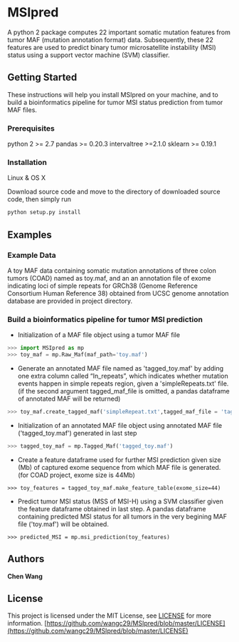 # MSIpred

A python 2 package computes 22 important somatic mutation features from tumor MAF (mutation annotation format) data. Subsequently, these 22 features are used to predict binary tumor microsatellite instability (MSI) status using a support vector machine (SVM) classifier.

## Getting Started

These instructions will help you install MSIpred on your machine, and to build a bioinformatics pipeline for tumor MSI status prediction from tumor MAF files.

### Prerequisites
python 2 >=  2.7
pandas >= 0.20.3
intervaltree >=2.1.0
sklearn >=  0.19.1

### Installation
Linux & OS X

Download source code and move to the directory of downloaded source code, then simply run

```sh
python setup.py install
```
## Examples
### Example Data
A toy MAF data containing somatic mutation annotations of three colon tumors (COAD)  named as toy.maf, and an an annotation file of exome indicating loci of simple repeats for GRCh38 (Genome Reference Consortium Human Reference 38) obtained from UCSC genome annotation database are provided in project directory.
### Build a bioinformatics pipeline for tumor MSI prediction
* Initialization of a MAF file object using a tumor MAF file

``` python
>>> import MSIpred as mp
>>> toy_maf = mp.Raw_Maf(maf_path='toy.maf')
```

* Generate an annotated MAF file named as 'tagged_toy.maf' by adding one extra column called “In_repeats”, which indicates whether mutation events happen in simple repeats region, given a 'simpleRepeats.txt' file.
(if the second argument tagged_maf_file is omitted, a pandas dataframe of annotated MAF will be returned)

```python
>>> toy_maf.create_tagged_maf('simpleRepeat.txt',tagged_maf_file = 'tagged_toy.maf')
```

* Initialization of an annotated MAF file object using annotated MAF file ('tagged_toy.maf') generated in last step

```python
>>> tagged_toy_maf = mp.Tagged_Maf('tagged_toy.maf')
```



* Create a feature dataframe used for further MSI prediction given size (Mb) of captured exome sequence from which MAF file is generated.
(for COAD project, exome size is 44Mb)

```
>>> toy_features = tagged_toy_maf.make_feature_table(exome_size=44)
```

* Predict tumor MSI status (MSS of MSI-H) using a SVM classifier given the feature dataframe obtained in last step. A pandas dataframe containing predicted MSI status for all tumors in the very begining MAF file ('toy.maf') will be obtained.

```
>>> predicted_MSI = mp.msi_prediction(toy_features)
```

## Authors

**Chen Wang**

## License

This project is licensed under the MIT License, see [LICENSE](LICENSE) for more information.
[https://github.com/wangc29/MSIpred/blob/master/LICENSE](https://github.com/wangc29/MSIpred/blob/master/LICENSE)


